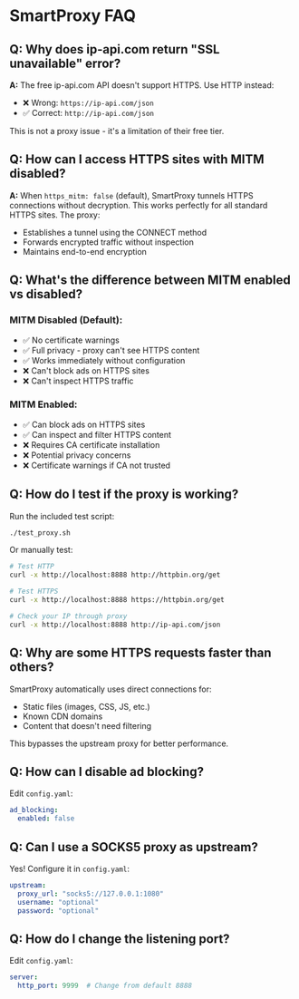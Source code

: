 # SmartProxy FAQ

## Q: Why does ip-api.com return "SSL unavailable" error?

**A:** The free ip-api.com API doesn't support HTTPS. Use HTTP instead:
- ❌ Wrong: `https://ip-api.com/json`
- ✅ Correct: `http://ip-api.com/json`

This is not a proxy issue - it's a limitation of their free tier.

## Q: How can I access HTTPS sites with MITM disabled?

**A:** When `https_mitm: false` (default), SmartProxy tunnels HTTPS connections without decryption. This works perfectly for all standard HTTPS sites. The proxy:
- Establishes a tunnel using the CONNECT method
- Forwards encrypted traffic without inspection
- Maintains end-to-end encryption

## Q: What's the difference between MITM enabled vs disabled?

### MITM Disabled (Default):
- ✅ No certificate warnings
- ✅ Full privacy - proxy can't see HTTPS content
- ✅ Works immediately without configuration
- ❌ Can't block ads on HTTPS sites
- ❌ Can't inspect HTTPS traffic

### MITM Enabled:
- ✅ Can block ads on HTTPS sites
- ✅ Can inspect and filter HTTPS content
- ❌ Requires CA certificate installation
- ❌ Potential privacy concerns
- ❌ Certificate warnings if CA not trusted

## Q: How do I test if the proxy is working?

Run the included test script:
```bash
./test_proxy.sh
```

Or manually test:
```bash
# Test HTTP
curl -x http://localhost:8888 http://httpbin.org/get

# Test HTTPS
curl -x http://localhost:8888 https://httpbin.org/get

# Check your IP through proxy
curl -x http://localhost:8888 http://ip-api.com/json
```

## Q: Why are some HTTPS requests faster than others?

SmartProxy automatically uses direct connections for:
- Static files (images, CSS, JS, etc.)
- Known CDN domains
- Content that doesn't need filtering

This bypasses the upstream proxy for better performance.

## Q: How can I disable ad blocking?

Edit `config.yaml`:
```yaml
ad_blocking:
  enabled: false
```

## Q: Can I use a SOCKS5 proxy as upstream?

Yes! Configure it in `config.yaml`:
```yaml
upstream:
  proxy_url: "socks5://127.0.0.1:1080"
  username: "optional"
  password: "optional"
```

## Q: How do I change the listening port?

Edit `config.yaml`:
```yaml
server:
  http_port: 9999  # Change from default 8888
```